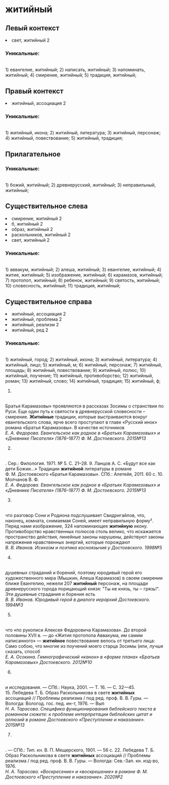 # житийный
## Левый контекст
<li>свет, житийный 2</li>

### Уникальные:
<br>1) евангелие, житийный; 2) написать, житийный; 3) напоминать, житийный; 4) смирение, житийный; 5) традиция, житийный; 

## Правый контекст
<li>житийный, ассоциация 2</li>

### Уникальные:
<br>1) житийный, икона; 2) житийный, литература; 3) житийный, персонаж; 4) житийный, повествование; 5) житийный, традиция; 

## Прилагательное

### Уникальные:
<br>1) божий, житийный; 2) древнерусский, житийный; 3) неправильный, житийный; 

## Существительное слева
<li>смирение, житийный 2</li>
<li>б, житийный 2</li>
<li>образ, житийный 2</li>
<li>раскольников, житийный 2</li>
<li>свет, житийный 2</li>

### Уникальные:
<br>1) аввакум, житийный; 2) алеша, житийный; 3) евангелие, житийный; 4) житие, житийный; 5) изображение, житийный; 6) карамазов, житийный; 7) протопоп, житийный; 8) ребенок, житийный; 9) святость, житийный; 10) словесность, житийный; 11) традиция, житийный; 

## Существительное справа
<li>житийный, ассоциация 2</li>
<li>житийный, проблема 2</li>
<li>житийный, реализм 2</li>
<li>житийный, ред 2</li>

### Уникальные:
<br>1) житийный, город; 2) житийный, икона; 3) житийный, литература; 4) житийный, лицо; 5) житийный, м; 6) житийный, персонаж; 7) житийный, площадь; 8) житийный, повествование; 9) житийный, полюс; 10) житийный, поучение; 11) житийный, противоборство; 12) житийный, роман; 13) житийный, слово; 14) житийный, традиция; 15) житийный, ф; 


1.
<br>Братья
  Карамазовы» проявляются в рассказах Зосимы о странствии по Руси.
  Еще один путь к святости в древнерусской словесности – смирение.
  **Житийные** традиции, которые выстраиваются вокруг евангельского слова,
  ярче всего проступают в главе «Русский инок» романа «Братья Карамазовы».
  В качестве источников
<br> *Е. А. Федорова. Евангельское как родное в «Братьях Карамазовых» и «Дневнике Писателя» (1876–1877) Ф. М. Достоевского. 2015№13* 

2.
<br>. Сер.: Филология. 1971. № 5. С. 21–28.
  9.  Ланцов А. С. «Будут все как дети Божии…» Традиции **житийной**
      литературы в романе Ф. М. Достоевского «Братья Карамазовы». СПб.:
      Алетейя, 2011. 60 с.
  10. Молчанов В. Ф. 
<br> *Е. А. Федорова. Евангельское как родное в «Братьях Карамазовых» и «Дневнике Писателя» (1876–1877) Ф. М. Достоевского. 2015№13* 

3.
<br>что разговор Сони и Родиона подслушивает Свидригайлов,
  что, наконец, комната, снимаемая Соней, имеет неправильную форму². Перед
  нами изображение,
  324
  напоминающее **житийную** икону. Противоборство нравственных полюсов столь
  велико, что искажается пространство действия, линейные законы нарушены,
  действуют законы напряжения нравственных энергий, которые порождают
<br> *В. В. Иванов. Исихазм и поэтика косноязычия у Достоевского. 1998№5* 

4.
<br>душевных страданий и борений, поэтому юродивый герой его
  художественного мира (Мышкин, Алеша Карамазов) в своем смирении ближе
  Евангелию, нежели
  207
  **житийный** персонаж, на площади древнерусского города порицающий князя:
  "Ты не князь, ты ‒ грязь!".
  Эти душевные страдания и борения есть
<br> *В. В. Иванов. Юродивый герой в диалоге иерархий Достоевского. 1994№3* 

5.
<br>что «по рукописи Алексея Федоровича
    Карамазова». До второй половины XVII в. — до «Жития протопопа
    Аввакума, им самим написанного» — **житийное** повествование велось от
    третьего лица:
    Само собою, что многие из поучений моего старца Зосимы (или, лучше
    сказать, способ 
<br> *Е. А. Осокина. Гимнографический «канон» в «форме плана» «Братьев Карамазовых» Достоевского. 2012№10* 

6.
<br>и исследования. — СПб.: Наука,
  2001. — Т. 16. — С. 32—45.
  15. Лебедева Т. Б. Образ Раскольникова в свете **житийных** ассоциаций //
  Проблемы реализма / под ред. проф. В. В. Гуры. — Вологда:
  Вологод. гос. пед. ин-т, 1976. — Вып
<br> *Н. А. Тарасова. Специфика функционирования библейского текста в романном сюжете: к проблеме интерпретации библейских цитат и аллюзий в романе Достоевского «Преступление и наказание». 2015№13* 

7.
<br>. — СПб.: Тип. кн. В. П. Мещерского,
      1901. — 56 с.
  22. Лебедева Т. Б. Образ Раскольникова в свете **житийных** ассоциаций //
      Проблемы реализма / под ред. проф. В. В. Гуры. — Вологда: Сев.-Зап.
      кн. изд-во, 1976. 
<br> *Н. А. Тарасова. «Воскресение» и «воскрешение» в романе Ф. М. Достоевского «Преступление и наказание». 2020№2* 

